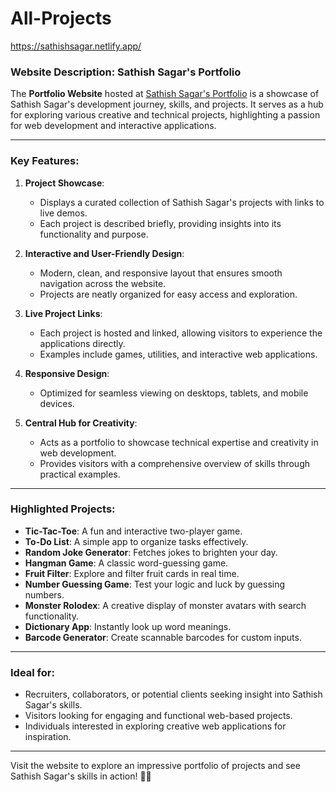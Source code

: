 # All-Projects
https://sathishsagar.netlify.app/
### Website Description: Sathish Sagar's Portfolio

The **Portfolio Website** hosted at [Sathish Sagar's Portfolio](https://sathishsagar.netlify.app/) is a showcase of Sathish Sagar's development journey, skills, and projects. It serves as a hub for exploring various creative and technical projects, highlighting a passion for web development and interactive applications.

---

### Key Features:

1. **Project Showcase**:
   - Displays a curated collection of Sathish Sagar's projects with links to live demos.
   - Each project is described briefly, providing insights into its functionality and purpose.

2. **Interactive and User-Friendly Design**:
   - Modern, clean, and responsive layout that ensures smooth navigation across the website.
   - Projects are neatly organized for easy access and exploration.

3. **Live Project Links**:
   - Each project is hosted and linked, allowing visitors to experience the applications directly.
   - Examples include games, utilities, and interactive web applications.

4. **Responsive Design**:
   - Optimized for seamless viewing on desktops, tablets, and mobile devices.

5. **Central Hub for Creativity**:
   - Acts as a portfolio to showcase technical expertise and creativity in web development.
   - Provides visitors with a comprehensive overview of skills through practical examples.

---

### Highlighted Projects:
- **Tic-Tac-Toe**: A fun and interactive two-player game.
- **To-Do List**: A simple app to organize tasks effectively.
- **Random Joke Generator**: Fetches jokes to brighten your day.
- **Hangman Game**: A classic word-guessing game.
- **Fruit Filter**: Explore and filter fruit cards in real time.
- **Number Guessing Game**: Test your logic and luck by guessing numbers.
- **Monster Rolodex**: A creative display of monster avatars with search functionality.
- **Dictionary App**: Instantly look up word meanings.
- **Barcode Generator**: Create scannable barcodes for custom inputs.

---

### Ideal for:
- Recruiters, collaborators, or potential clients seeking insight into Sathish Sagar's skills.
- Visitors looking for engaging and functional web-based projects.
- Individuals interested in exploring creative web applications for inspiration.

---

Visit the website to explore an impressive portfolio of projects and see Sathish Sagar's skills in action! 🚀✨
